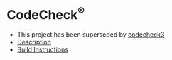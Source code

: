 CodeCheck<sup>®</sup>
============

* This project has been superseded by [codecheck3](https://github.com/cayhorstmann/codecheck3)
* [Description](https://codecheck.io)
* [Build Instructions](https://github.com/cayhorstmann/codecheck2/blob/main/build-instructions.md)
